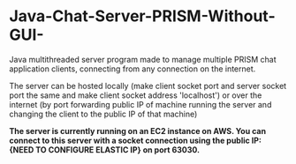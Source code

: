 # Java-Chat-Server-PRISM-Without-GUI-

Java multithreaded server program made to manage multiple PRISM chat application clients, connecting from any connection on the internet.

The server can be hosted locally (make client socket port and server socket port the same and make client socket address 'localhost') 
or over the internet (by port forwarding public IP of machine running the server and changing the client to the public IP of that machine)

**The server is currently running on an EC2 instance on AWS. You can connect to this server with a socket connection using the public IP: {NEED TO CONFIGURE ELASTIC IP} on port 63030.**
